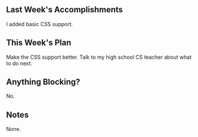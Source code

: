 ## Last Week's Accomplishments

I added basic CSS support.

## This Week's Plan

Make the CSS support better. Talk to my high school CS teacher about what to do next.

## Anything Blocking?

No.

## Notes

None.
